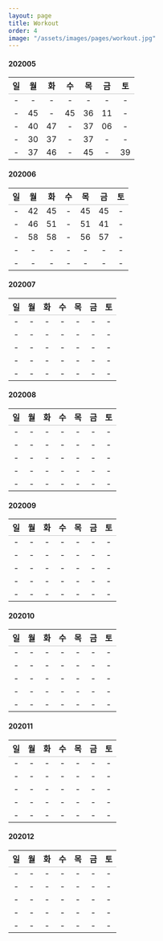 ```yaml
---
layout: page
title: Workout
order: 4
image: "/assets/images/pages/workout.jpg"
---
```


<style>
    table {
    width: 100%;
    caption-side: bottom;
    }
    table thead tr {
    border-bottom: 1px solid #aaaa;
    }
    table caption {
    text-align: left;
    line-height: 1;
    }
    .c-content h4,
    .c-content table {
    display: none;
    }
</style>

#### 202005

| 일  | 월  |  화  | 수  | 목  | 금  | 토  |
|:---:|:---:|:---:|:---:|:---:|:---:|:---:|
|  -  |  -  |  -  |  -  |  -  |  -  |  -  |
|  -  | 45  |  -  | 45  | 36  | 11  |  -  |
|  -  | 40  | 47  |  -  | 37  | 06  |  -  |
|  -  | 30  | 37  |  -  | 37  |  -  |  -  |
|  -  | 37  | 46  |  -  | 45  |  -  | 39  |

#### 202006

| 일  | 월  |  화  | 수  | 목  | 금  | 토  |
|:---:|:---:|:---:|:---:|:---:|:---:|:---:|
|  -  | 42  | 45  |  -  | 45  | 45  |  -  |
|  -  | 46  | 51  |  -  | 51  | 41  |  -  |
|  -  | 58  | 58  |  -  | 56  | 57  |  -  |
|  -  |  -  |  -  |  -  |  -  |  -  |  -  |
|  -  |  -  |  -  |  -  |  -  |  -  |  -  |

#### 202007

| 일  | 월  |  화  | 수  | 목  | 금  | 토  |
|:---:|:---:|:---:|:---:|:---:|:---:|:---:|
|  -  |  -  |  -  |  -  |  -  |  -  |  -  |
|  -  |  -  |  -  |  -  |  -  |  -  |  -  |
|  -  |  -  |  -  |  -  |  -  |  -  |  -  |
|  -  |  -  |  -  |  -  |  -  |  -  |  -  |
|  -  |  -  |  -  |  -  |  -  |  -  |  -  |

#### 202008

| 일  | 월  |  화  | 수  | 목  | 금  | 토  |
|:---:|:---:|:---:|:---:|:---:|:---:|:---:|
|  -  |  -  |  -  |  -  |  -  |  -  |  -  |
|  -  |  -  |  -  |  -  |  -  |  -  |  -  |
|  -  |  -  |  -  |  -  |  -  |  -  |  -  |
|  -  |  -  |  -  |  -  |  -  |  -  |  -  |
|  -  |  -  |  -  |  -  |  -  |  -  |  -  |

#### 202009

| 일  | 월  |  화  | 수  | 목  | 금  | 토  |
|:---:|:---:|:---:|:---:|:---:|:---:|:---:|
|  -  |  -  |  -  |  -  |  -  |  -  |  -  |
|  -  |  -  |  -  |  -  |  -  |  -  |  -  |
|  -  |  -  |  -  |  -  |  -  |  -  |  -  |
|  -  |  -  |  -  |  -  |  -  |  -  |  -  |
|  -  |  -  |  -  |  -  |  -  |  -  |  -  |

#### 202010

| 일  | 월  |  화  | 수  | 목  | 금  | 토  |
|:---:|:---:|:---:|:---:|:---:|:---:|:---:|
|  -  |  -  |  -  |  -  |  -  |  -  |  -  |
|  -  |  -  |  -  |  -  |  -  |  -  |  -  |
|  -  |  -  |  -  |  -  |  -  |  -  |  -  |
|  -  |  -  |  -  |  -  |  -  |  -  |  -  |
|  -  |  -  |  -  |  -  |  -  |  -  |  -  |

#### 202011

| 일  | 월  |  화  | 수  | 목  | 금  | 토  |
|:---:|:---:|:---:|:---:|:---:|:---:|:---:|
|  -  |  -  |  -  |  -  |  -  |  -  |  -  |
|  -  |  -  |  -  |  -  |  -  |  -  |  -  |
|  -  |  -  |  -  |  -  |  -  |  -  |  -  |
|  -  |  -  |  -  |  -  |  -  |  -  |  -  |
|  -  |  -  |  -  |  -  |  -  |  -  |  -  |

#### 202012

| 일  | 월  |  화  | 수  | 목  | 금  | 토  |
|:---:|:---:|:---:|:---:|:---:|:---:|:---:|
|  -  |  -  |  -  |  -  |  -  |  -  |  -  |
|  -  |  -  |  -  |  -  |  -  |  -  |  -  |
|  -  |  -  |  -  |  -  |  -  |  -  |  -  |
|  -  |  -  |  -  |  -  |  -  |  -  |  -  |
|  -  |  -  |  -  |  -  |  -  |  -  |  -  |

<script>
    let month_element = document.getElementById(new Date().getFullYear() +""+String(new Date().getMonth() + 1).padStart(2, "0"));
    let table = month_element.nextElementSibling;
    if (month_element) {
        month_element.style.display = "block";
        table.style.display = "table";
    }

    let last_day = new Date(new Date().getFullYear(), new Date().getMonth() + 1, 0);
    let total = 0;
    let td = table.getElementsByTagName("td");
    let workout_day = 0;
    for (var key in td) {
        if (parseInt(td[key].innerText)) {
            total += parseInt(parseInt(td[key].innerText));
            workout_day++;
        }
    }

    let average = parseInt(total / last_day.getDate());
    let nf = Intl.NumberFormat();
    let year_total = 0;
    let year_date = 0;
    let year_workout_date = 0;
    let year_element=document.querySelectorAll("h4[id^='2020']")
    let each_td = {};
    for (var key in year_element) {
        y_el = year_element[key];
        if (typeof(y_el) === 'object') {
            each_td = y_el.nextElementSibling.getElementsByTagName('td');
            for (var e_t in each_td)  {
                if (typeof(each_td[e_t]) === 'object') {
                    year_date++;
                    if (parseInt(each_td[e_t].innerText)) {
                        year_total += parseInt(each_td[e_t].innerText);
                        year_workout_date++;
                    }
                }
            }
        }
    }
    let caption = document.createElement("caption");
    caption.innerHTML =
        "<legend><small>Total: " + nf.format(total) + "</small></legend>"
        + "<legend><small>Average: " + average + "</small></legend>"
        + "<legend><small>Ratio: " + workout_day + "/" + last_day.getDate() + "</small></legend>"
        + "<legend><small>Year Total: " + nf.format(year_total) + "</small></legend>"
        + "<legend><small>Year Ratio: " + year_workout_date + "/" + year_date + "</small></legend>"
        ;
    table.appendChild(caption);
</script>
